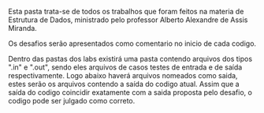 Esta pasta trata-se de todos os trabalhos que foram feitos na materia de Estrutura de Dados, ministrado pelo professor Alberto Alexandre de Assis Miranda.

Os desafios serão apresentados como comentario no inicio de cada codigo.

Dentro das pastas dos labs existirá uma pasta contendo arquivos dos tipos ".in" e ".out", sendo eles arquivos de casos testes de entrada e de saída respectivamente. Logo abaixo haverá arquivos nomeados como saida, estes serão os arquivos contendo a saída do codigo atual. Assim que a saída do codigo coincidir exatamente com a saida proposta pelo desafio, o codigo pode ser julgado como correto.